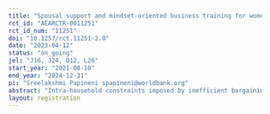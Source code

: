 ```yaml
---
title: "Spousal support and mindset-oriented business training for women entrepreneurs in Ethiopia"
rct_id: "AEARCTR-0011251"
rct_id_num: "11251"
doi: "10.1257/rct.11251-2.0"
date: "2023-04-12"
status: "on_going"
jel: "J16, J24, O12, L26"
start_year: "2021-08-10"
end_year: "2024-12-31"
pi: "Sreelakshmi Papineni spapineni@worldbank.org"
abstract: "Intra-household constraints imposed by inefficient bargaining or household production may contribute to gender gaps in entrepreneurship outcomes. In this study using randomized assignment we test whether the economic returns to a mindset-oriented business skills intervention to female firm owners are higher when incorporating curricula designed to encourage greater spousal support for women. The couples' training component involves modelling effective communication techniques for women entrepreneurs and their male partners with training content focused on financial, network, and time resource allocation within the household. Results from this study will contribute to the evidence base on engaging men to support economic opportunities for women."
layout: registration
---
```


